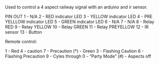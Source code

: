 Used to control a 4 aspect railway signal with an arduino and ir sensor.

PIN OUT
1 - N/A
2 - RED indicator LED
3 - YELLOW indicator LED
4 - PRE YELLLOW indicator LED
5 - GREEN indicator LED
6 - N/A
7 - N/A
8 - Relay RED
9 - Relay YELLOW
10 - Relay GREEN
11 - Relay PREYELLOW
12 - IR sensor
13 - Button


Remote control:

1 - Red
4 - caution
7 - Precaution 
(*) - Green
3 - Flashing Caution
6 - Flashing Precaution
9 - Cyles through 
0 - “Party Mode”
(#) - Aspects off
